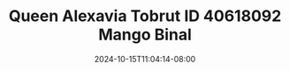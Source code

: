 --- 
title: "Queen Alexavia Tobrut ID 40618092 Mango Binal"
description: "   video bokep Queen Alexavia Tobrut ID 40618092 Mango Binal gratis video full  "
date: 2024-10-15T11:04:14-08:00
file_code: "gw0mul6lgna5"
draft: false
cover: "idjia9hw7l39us94.jpg"
tags: ["Queen", "Alexavia", "Tobrut", "Mango", "Binal", "bokep-indo", "bokep-viral", "bokep-ig"]
length: 5014
fld_id: "1483247"
foldername: "Alexavia"
categories: ["Alexavia"]
views: 0
---